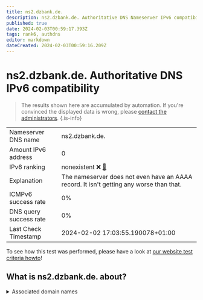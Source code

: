 ```yaml
---
title: ns2.dzbank.de.
description: ns2.dzbank.de. Authoritative DNS Nameserver IPv6 compatibility
published: true
date: 2024-02-03T00:59:17.393Z
tags: rank6, authdns
editor: markdown
dateCreated: 2024-02-03T00:59:16.209Z
---
```


# ns2.dzbank.de. Authoritative DNS IPv6 compatibility

> The results shown here are accumulated by automation. If you're convinced the displayed data is wrong, please [contact the administrators](/howto/chat). 
{.is-info}




|   |   |
| - | - |
| Nameserver DNS name | ns2.dzbank.de.
| Amount IPv6 address | 0
| IPv6 ranking | nonexistent :x: [🔗](/howto/ranking) |
| Explanation | The nameserver does not even have an AAAA record. It isn't getting any worse than that. |
| ICMPv6 success rate | 0%|
| DNS query success rate | 0% |
| Last Check Timestamp | 2024-02-02 17:03:55.190078+01:00 |

To see how this test was performed, please have a look at [our website test criteria howto](/howto/testcriteria/authdns)!


## What is ns2.dzbank.de. about?






<details>
<summary>Associated domain names</summary>

www.dzbank.de

</details>
